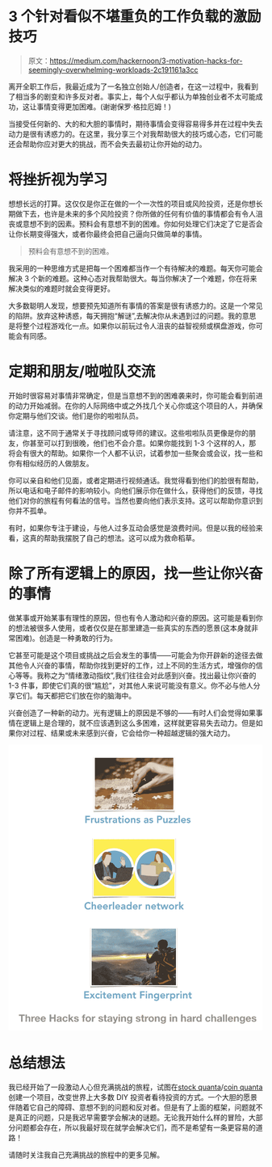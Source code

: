 # 3 个针对看似不堪重负的工作负载的激励技巧

> 原文：<https://medium.com/hackernoon/3-motivation-hacks-for-seemingly-overwhelming-workloads-2c191161a3cc>

离开全职工作后，我最近成为了一名独立创始人/创造者，在这一过程中，我看到了相当多的剧变和许多反对者。事实上，每个人似乎都认为单独创业者不太可能成功，这让事情变得更加困难。(谢谢保罗·格拉厄姆！)

当接受任何新的、大的和大胆的事情时，期待事情会变得容易得多并在过程中失去动力是很有诱惑力的。在这里，我分享三个对我帮助很大的技巧或心态，它们可能还会帮助你应对更大的挑战，而不会失去最初让你开始的动力。

# 将挫折视为学习

想想长远的打算。这仅仅是你正在做的一个一次性的项目或风险投资，还是你想长期做下去，也许是未来的多个风险投资？你所做的任何有价值的事情都会有令人沮丧或意想不到的因素。预料会有意想不到的困难。你如何处理它们决定了它是否会让你长期变得强大，或者你最终会把自己逼向只做简单的事情。

> 预料会有意想不到的困难。

我采用的一种思维方式是把每一个困难都当作一个有待解决的难题。每天你可能会解决 3 个新的难题。这种心态对我帮助很大。每当你解决了一个难题，你在将来解决类似的难题时就会变得更好。

大多数聪明人发现，想要预先知道所有事情的答案是很有诱惑力的。这是一个常见的陷阱。放弃这种诱惑，每天拥抱“解谜”,去解决你从未遇到过的问题。我的意思是将整个过程游戏化一点。如果你以前玩过令人沮丧的益智视频或棋盘游戏，你可能会有同感。

# 定期和朋友/啦啦队交流

开始时很容易对事情非常确定，但是当意想不到的困难袭来时，你可能会看到前进的动力开始减弱。在你的人际网络中或之外找几个关心你或这个项目的人，并确保你定期与他们交谈。他们是你的啦啦队员。

请注意，这不同于通常关于寻找顾问或导师的建议。这些啦啦队员更像是你的朋友，你甚至可以打到很晚，他们也不会介意。如果你能找到 1-3 个这样的人，那将会有很大的帮助。如果你一个人都不认识，试着参加一些聚会或会议，找一些和你有相似经历的人做朋友。

你可以亲自和他们见面，或者定期进行视频通话。我觉得看到他们的脸很有帮助，所以电话和电子邮件的影响较小。向他们展示你在做什么，获得他们的反馈，寻找他们对你的旅程有何看法的信号。当然也要向他们表示支持。这可以帮助你意识到你并不孤单。

有时，如果你专注于建设，与他人过多互动会感觉是浪费时间。但是以我的经验来看，这真的帮助我摆脱了自己的想法。这可以成为救命稻草。

# 除了所有逻辑上的原因，找一些让你兴奋的事情

做某事或开始某事有理性的原因，但也有令人激动和兴奋的原因。这可能是看到你的想法被很多人使用，或者仅仅是在那里建造一些真实的东西的愿景(这本身就非常困难)。创造是一种勇敢的行为。

它甚至可能是这个项目或挑战之后会发生的事情——可能会为你开辟新的途径去做其他令人兴奋的事情，帮助你找到更好的工作，过上不同的生活方式，增强你的信心等等。我称之为“情绪激动指纹”,我们往往会对此感到兴奋。找出最让你兴奋的 1-3 件事，即使它们真的很“尴尬”，对其他人来说可能没有意义。你不必与他人分享它们。每天都把它们放在你的脑海中。

兴奋创造了一种新的动力。光有逻辑上的原因是不够的——有时人们会觉得如果事情在逻辑上是合理的，就不应该遇到这么多困难，这样就更容易失去动力。但是如果你对过程、结果或未来感到兴奋，它会给你一种超越逻辑的强大动力。

![](img/229b64f5063c077a27441008128c7537.png)

# 总结想法

我已经开始了一段激动人心但充满挑战的旅程，试图在[stock quanta](http://stockquanta.com)/[coin quanta](http://CoinQuanta.com)创建一个项目，改变世界上大多数 DIY 投资者看待投资的方式。一个大胆的愿景伴随着它自己的障碍、意想不到的问题和反对者。但是有了上面的框架，问题就不是真正的问题，只是我迟早需要学会解决的谜题。无论我开始什么样的冒险，大部分问题都会存在，所以我最好现在就学会解决它们，而不是希望有一条更容易的道路！

请随时关注我自己充满挑战的旅程中的更多见解。